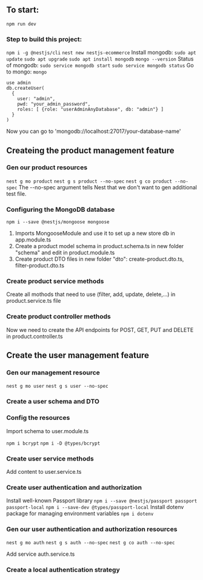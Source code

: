 ## To start:

`npm run dev`

### Step to build this project:

`npm i -g @nestjs/cli`
`nest new nestjs-ecommerce`
Install mongodb:
`sudo apt update`
`sudo apt upgrade`
`sudo apt install mongodb`
`mongo --version`
Status of mongodb:
`sudo service mongodb start`
`sudo service mongodb status`
Go to mongo:
`mongo`

```
use admin
db.createUser(
  {
    user: "admin",
    pwd: "your_admin_password",
    roles: [ {role: "userAdminAnyDatabase", db: "admin"} ]
  }
)
```

Now you can go to 'mongodb://localhost:27017/your-database-name'

## Createing the product management feature

### Gen our product resources

`nest g mo product`
`nest g s product --no-spec`
`nest g co product --no-spec`
The --no-spec argument tells Nest that we don't want to gen additional test file.

### Configuring the MongoDB database

`npm i --save @nestjs/mongoose mongoose`

1. Imports MongooseModule and use it to set up a new store db in app.module.ts
2. Create a product model schema in product.schema.ts in new folder "schema" and edit in product.module.ts
3. Create product DTO files in new folder "dto": create-product.dto.ts, filter-product.dto.ts

### Create product service methods

Create all mothods that need to use (filter, add, update, delete,...) in product.service.ts file

### Create product controller methods

Now we need to create the API endpoints for POST, GET, PUT and DELETE in product.controller.ts

## Create the user management feature

### Gen our management resource

`nest g mo user`
`nest g s user --no-spec`

### Create a user schema and DTO

### Config the resources

Import schema to user.module.ts

`npm i bcrypt`
`npm i -D @types/bcrypt`

### Create user service methods

Add content to user.service.ts

### Create user authentication and authorization

Install well-known Passport library
`npm i --save @nestjs/passport passport passport-local`
`npm i --save-dev @types/passport-local`
Install dotenv package for managing environment variables
`npm i dotenv`

### Gen our user authentication and authorization resources

`nest g mo auth`
`nest g s auth --no-spec`
`nest g co auth --no-spec`

Add service auth.service.ts

### Create a local authentication strategy
